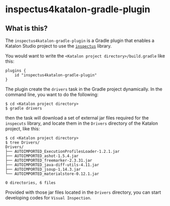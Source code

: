 # inspectus4katalon-gradle-plugin

## What is this?

The `inspectus4katalon-gradle-plugin` is a Gradle plugin that enables a Katalon Studio project to use the [`inspectus`](https://github.com/kazurayam/inspectus) library. 

You would want to write the `<Katalon project directory>/build.gradle` like this:

```
plugins {
    id "inspectus4katalon-gradle-plugin"
}
```

The plugin create the `drivers` task in the Gradle project dynamically. In the command line, you want to do the following:

```
$ cd <Katalon project directory>
$ gradle drivers
``` 

then the task will download a set of external jar files required for the `inspecuts` library, and locate them in the `Drivers` directory of the Katalon project, like this:

```
$ cd <Katalon project directory>
$ tree Drivers/
Drivers/
├── AUTOIMPORTED_ExecutionProfilesLoader-1.2.1.jar
├── AUTOIMPORTED_ashot-1.5.4.jar
├── AUTOIMPORTED_freemarker-2.3.31.jar
├── AUTOIMPORTED_java-diff-utils-4.11.jar
├── AUTOIMPORTED_jsoup-1.14.3.jar
└── AUTOIMPORTED_materialstore-0.12.1.jar

0 directories, 6 files
```

Provided with those jar files located in the `Drivers` directory, you can start developing codes for `Visual Inspection`.

